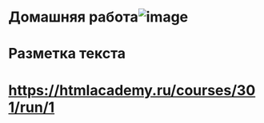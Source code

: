 # Домашняя работа![image](https://user-images.githubusercontent.com/113675674/191714701-d37a1021-ded6-459a-acd1-b0cdfefa3c58.png)
# Разметка текста
# https://htmlacademy.ru/courses/301/run/1

